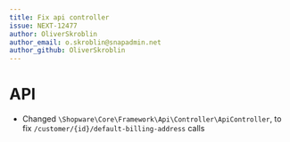 ```yaml
---
title: Fix api controller
issue: NEXT-12477
author: OliverSkroblin
author_email: o.skroblin@snapadmin.net 
author_github: OliverSkroblin
---
```

# API
* Changed `\Shopware\Core\Framework\Api\Controller\ApiController`, to fix `/customer/{id}/default-billing-address` calls  
